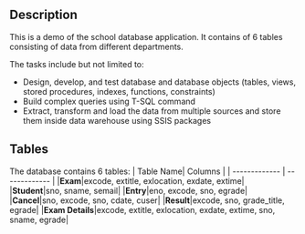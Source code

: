 ## Description ##

This is a demo of the school database application. It contains of 6 tables consisting of data from different departments.

The tasks include but not limited to:
- Design, develop, and test database and database objects (tables, views, stored procedures, indexes, functions, constraints)
- Build complex queries using T-SQL command
- Extract, transform and load the data from multiple sources and store them inside data warehouse using SSIS packages 

## Tables ##
The database contains 6 tables:
| Table Name| Columns |
| ------------- | ------------- |
|**Exam**|excode, extitle, exlocation, exdate, extime|
|**Student**|sno, sname, semail|
|**Entry**|eno, excode, sno, egrade|
|**Cancel**|sno, excode, sno, cdate, cuser|
|**Result**|excode, sno, grade_title, egrade|
|**Exam Details**|excode, extitle, exlocation, exdate, extime, sno, sname, egrade|
